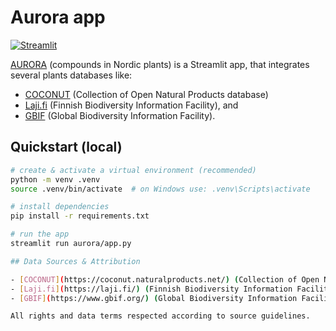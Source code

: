 # Aurora app

[![Streamlit](https://img.shields.io/badge/Built%20with-Streamlit-ff4b4b.svg)](https://streamlit.io/)

[AURORA](https://aurorapilot.streamlit.app) (compounds in Nordic plants) is a Streamlit app, that integrates several plants
databases like:
- [COCONUT](https://coconut.naturalproducts.net/) (Collection of Open Natural Products database)
- [Laji.fi](https://laji.fi/) (Finnish Biodiversity Information Facility), and
- [GBIF](https://www.gbif.org/) (Global Biodiversity Information Facility).



## Quickstart (local)

```bash
# create & activate a virtual environment (recommended)
python -m venv .venv
source .venv/bin/activate  # on Windows use: .venv\Scripts\activate

# install dependencies
pip install -r requirements.txt

# run the app
streamlit run aurora/app.py

## Data Sources & Attribution

- [COCONUT](https://coconut.naturalproducts.net/) (Collection of Open Natural Products database) - CC0 license
- [Laji.fi](https://laji.fi/) (Finnish Biodiversity Information Facility) - CC-BY license
- [GBIF](https://www.gbif.org/) (Global Biodiversity Information Facility) - CC0/CC-BY/CC-BY-NC licenses (depending on the dataset)

All rights and data terms respected according to source guidelines.

